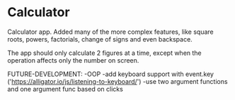 # Calculator

Calculator app. Added many of the more complex features, like square roots, powers, factorials, change of signs and even backspace.

The app should only calculate 2 figures at a time, except when the operation affects only the number on screen.

FUTURE-DEVELOPMENT:
-OOP
-add keyboard support with event.key ('https://alligator.io/js/listening-to-keyboard/')
-use two argument functions and one argument func based on clicks